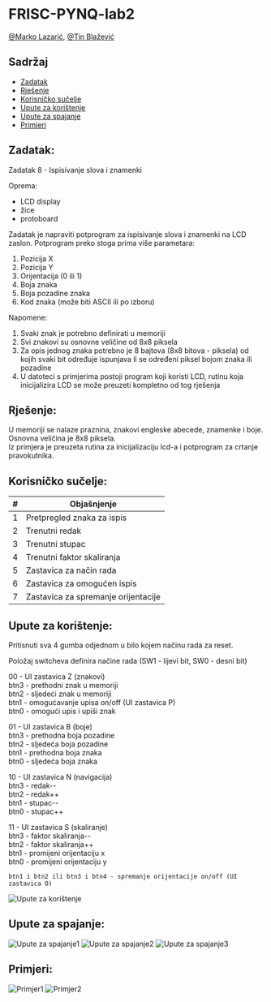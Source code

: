 # FRISC-PYNQ-lab2

[@Marko Lazarić](https://github.com/mlazaric), [@Tin Blažević](https://github.com/TinBlazevic)

## Sadržaj
- [Zadatak](#zadatak)
- [Rješenje](#rješenje)
- [Korisničko sučelje](#korisničko-sučelje)
- [Upute za korištenje](#korisničko-sučelje)
- [Upute za spajanje](#upute-za-spajanje)
- [Primjeri](#primjeri)

## Zadatak: 
Zadatak 8 - Ispisivanje slova i znamenki

Oprema:
- LCD display
- žice
- protoboard

Zadatak je napraviti potprogram za ispisivanje slova i znamenki na LCD zaslon. Potprogram
preko stoga prima više parametara:
1. Pozicija X
2. Pozicija Y
3. Orijentacija (0 ili 1)
4. Boja znaka
5. Boja pozadine znaka
6. Kod znaka (može biti ASCII ili po izboru)

Napomene:
1. Svaki znak je potrebno definirati u memoriji
2. Svi znakovi su osnovne veličine od 8x8 piksela
3. Za opis jednog znaka potrebno je 8 bajtova (8x8 bitova - piksela) od kojih svaki bit
određuje ispunjava li se određeni piksel bojom znaka ili pozadine
4. U datoteci s primjerima postoji program koji koristi LCD, rutinu koja inicijalizira LCD se
može preuzeti kompletno od tog rješenja

## Rješenje:
U memoriji se nalaze praznina, znakovi engleske abecede, znamenke i boje.  
Osnovna veličina je 8x8 piksela.  
Iz primjera je preuzeta rutina za inicijalizaciju lcd-a i potprogram za crtanje pravokutnika.  

## Korisničko sučelje: 
| # | Objašnjenje                          |
|---|--------------------------------------|
| 1 | Pretpregled znaka za ispis           |
| 2 | Trenutni redak                       |
| 3 | Trenutni stupac                      |
| 4 | Trenutni faktor skaliranja           |
| 5 | Zastavica za način rada              |
| 6 | Zastavica za omogućen ispis          |
| 7 | Zastavica za spremanje orijentacije  |

## Upute za korištenje:
Pritisnuti sva 4 gumba odjednom u bilo kojem načinu rada za reset.

Položaj switcheva definira načine rada (SW1 - lijevi bit, SW0 - desni bit)

00 - UI zastavica Z (znakovi)  
    btn3 - prethodni znak u memoriji  
    btn2 - sljedeći znak u memoriji  
    btn1 - omogućavanje upisa on/off (UI zastavica P)  
    btn0 - omogući upis i upiši znak  
    
01 - UI zastavica B (boje)  
    btn3 - prethodna boja pozadine  
    btn2 - sljedeća boja pozadine  
    btn1 - prethodna boja znaka  
    btn0 - sljedeća boja znaka  
    
10 - UI zastavica N (navigacija)  
    btn3 - redak--  
    btn2 - redak++  
    btn1 - stupac--  
    btn0 - stupac++  
    
11 - UI zastavica S (skaliranje)  
    btn3 - faktor skaliranja--  
    btn2 - faktor skaliranja++  
    btn1 - promijeni orijentaciju x  
    btn0 - promijeni orijentaciju y  
	
    btn1 i btn2 ili btn3 i btn4 - spremanje orijentacije on/off (UI zastavica O)
    
![Upute za korištenje](/Slike/upute/4.jpg?raw=true "")


## Upute za spajanje:

![Upute za spajanje1](/Slike/upute/1.jpg?raw=true "")
![Upute za spajanje2](/Slike/upute/2.jpg?raw=true "")
![Upute za spajanje3](/Slike/upute/3.jpg?raw=true "")


## Primjeri:

![Primjer1](/Slike/primjeri/8.jpg?raw=true "")
![Primjer2](/Slike/primjeri/9.jpg?raw=true "")

